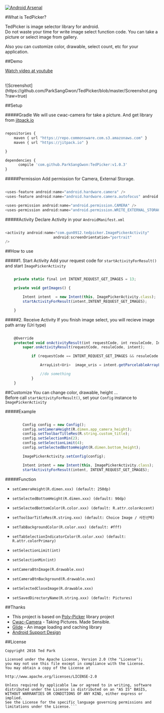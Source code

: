 
[![Android Arsenal](https://img.shields.io/badge/Android%20Arsenal-TedPicker-green.svg?style=true)](https://android-arsenal.com/details/1/3092)

#What is TedPicker?

TedPicker is image selector library for android.<br />
Do not waste your time for write image select function code. You can take a picture or select image from gallery.<br />

Also you can customize color, drawable, select count, etc for your application.


##Demo

[Watch video at youtube](https://youtu.be/fGnJ03h1cK0)

<br />
![Screenshot](https://github.com/ParkSangGwon/TedPicker/blob/master/Screenshot.png?raw=true)    
           

##Setup

#####Gradle
We will use cwac-camera for take a picture. And get library from  [jitpack.io](https://jitpack.io/)
```javascript

repositories {
    maven { url "https://repo.commonsware.com.s3.amazonaws.com" }
    maven { url "https://jitpack.io" }

}

dependencies {
      compile 'com.github.ParkSangGwon:TedPicker:v1.0.3'
}

```

#####Permission
Add permission for Camera, External Storage.

```javascript

<uses-feature android:name="android.hardware.camera" />
<uses-feature android:name="android.hardware.camera.autofocus" android:required="false" />

<uses-permission android:name="android.permission.CAMERA" />
<uses-permission android:name="android.permission.WRITE_EXTERNAL_STORAGE" />

```

#####Activity
Declare Activity in your  `AndroidManifest.xml`


```javascript

<activity android:name="com.gun0912.tedpicker.ImagePickerActivity" 
                      android:screenOrientation="portrait"
/>

```






##How to use

#####1. Start Activity
Add your request code for `startActivityForResult()` and start `ImagePickerActivity`

```javascript

    private static final int INTENT_REQUEST_GET_IMAGES = 13;

    private void getImages() {

        Intent intent  = new Intent(this, ImagePickerActivity.class);
        startActivityForResult(intent,INTENT_REQUEST_GET_IMAGES);

    }

```


#####2. Receive Activity
If you finish image select, you will recieve image path array (Uri type)
```javascript

    @Override
    protected void onActivityResult(int requestCode, int resuleCode, Intent intent) {
        super.onActivityResult(requestCode, resuleCode, intent);

            if (requestCode == INTENT_REQUEST_GET_IMAGES && resuleCode == Activity.RESULT_OK ) {

                ArrayList<Uri>  image_uris = intent.getParcelableArrayListExtra(ImagePickerActivity.EXTRA_IMAGE_URIS);

                //do something
            }
    }

```





##Customize
You can change color, drawable, height ...<br />
Before call `startActivityForResult()`, set your  `Config` instance to `ImagePickerActivity`

#####Example
```javascript

        Config config = new Config();
        config.setCameraHeight(R.dimen.app_camera_height);
        config.setToolbarTitleRes(R.string.custom_title);
        config.setSelectionMin(2);
        config.setSelectionLimit(4);
        config.setSelectedBottomHeight(R.dimen.bottom_height);

        ImagePickerActivity.setConfig(config);

        Intent intent = new Intent(this, ImagePickerActivity.class);
        startActivityForResult(intent, INTENT_REQUEST_GET_IMAGES);

```

#####Function

* `setCameraHeight(R.dimen.xxx) (default: 250dp)`

* `setSelectedBottomHeight(R.dimen.xxx) (default: 90dp)`

* `setSelectedBottomColor(R.color.xxx) (default: R.attr.colorAccent)`

* `setToolbarTitleRes(R.string.xxx) (default: Choice Image / 사진선택)`

* `setTabBackgroundColor(R.color.xxx) (default: #fff)`

* `setTabSelectionIndicatorColor(R.color.xxx) (default: R.attr.colorPrimary)`

* `setSelectionLimit(int)` 

* `setSelectionMin(int)`

* `setCameraBtnImage(R.drawable.xxx)`

* `setCameraBtnBackground(R.drawable.xxx)`

* `setSelectedCloseImage(R.drawable.xxx)`

* `setSavedDirectoryName(R.string.xxx) (default: Pictures)`



##Thanks 
* This project is based on [Poly-Picker](https://github.com/jaydeepw/poly-picker) library project 
* [Cwac-Camera](https://github.com/commonsguy/cwac-camera) - Taking Pictures. Made Sensible.
* [Glide](https://github.com/bumptech/glide) - An image loading and caching library 
* [Android Support Design](http://android-developers.blogspot.kr/2015/05/android-design-support-library.html) 


##License 
 ```code
Copyright 2016 Ted Park

Licensed under the Apache License, Version 2.0 (the "License");
you may not use this file except in compliance with the License.
You may obtain a copy of the License at

http://www.apache.org/licenses/LICENSE-2.0

Unless required by applicable law or agreed to in writing, software
distributed under the License is distributed on an "AS IS" BASIS,
WITHOUT WARRANTIES OR CONDITIONS OF ANY KIND, either express or implied.
See the License for the specific language governing permissions and
limitations under the License.```
